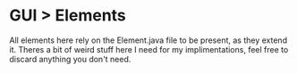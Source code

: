 # GUI > Elements
All elements here rely on the Element.java file to be present, as they extend it.
Theres a bit of weird stuff here I need for my implimentations, feel free to discard anything you don't need.
